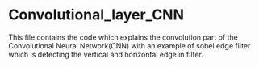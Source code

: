 # Convolutional_layer_CNN
This file contains the code which explains the convolution part of the Convolutional Neural Network(CNN) with an example of sobel edge filter which is detecting the vertical and horizontal edge in filter.

